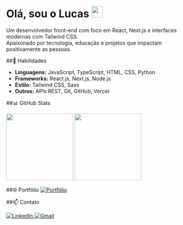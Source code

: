 <h1 align="start">Olá, sou o Lucas <img src="https://raw.githubusercontent.com/kaueMarques/kaueMarques/master/hi.gif" width="30px"></h1>


<p align="start">
  Um desenvolvedor front-end com foco em React, Next.js e interfaces modernas com Tailwind CSS.<br>
  Apaixonado por tecnologia, educação e projetos que impactam positivamente as pessoas.
</p>

##🚀 Habilidades
- **Linguagens:** JavaScript, TypeScript, HTML, CSS, Python
- **Frameworks:** React.js, Next.js, Node.js
- **Estilo:** Tailwind CSS, Sass
- **Outros:** APIs REST, Git, GitHub, Vercel

##📊 GitHub Stats
<div>
  <img height="180em" src="https://github-readme-stats.vercel.app/api?username=lucasalc25&show_icons=true&theme=tokyonight&include_all_commits=true&count_private=true"/>
  <img height="180em" src="https://github-readme-stats.vercel.app/api/top-langs/?username=lucasalc25&layout=compact&theme=tokyonight"/>
</div>

##🌐 Portfólio
  <a href="[Meu portfólio](https://lucas-alcantara-dev.vercel.app/)" target="_blank">
    <img src="https://img.shields.io/badge/Portfólio-000000?style=for-the-badge&logo=vercel&logoColor=white" alt="Portfólio" />
  </a>

##📫 Contato
<p align="left">
  <a href="[LikedIn](https://www.linkedin.com/in/lucas-alc%C3%A2ntara-holanda-673114213/)" target="_blank">
    <img src="https://img.shields.io/badge/LinkedIn-0077B5?style=for-the-badge&logo=linkedin&logoColor=white" alt="LinkedIn" />
  </a>
  <a href="[Gmail](mailto:lucas.alc25@gmail.com)" target="_blank">
    <img src="https://img.shields.io/badge/Email-D14836?style=for-the-badge&logo=gmail&logoColor=white" alt="Gmail" />
  </a>
</p>

